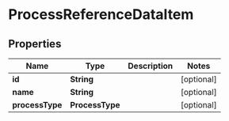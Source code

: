 

# ProcessReferenceDataItem


## Properties

Name | Type | Description | Notes
------------ | ------------- | ------------- | -------------
**id** | **String** |  |  [optional]
**name** | **String** |  |  [optional]
**processType** | **ProcessType** |  |  [optional]



